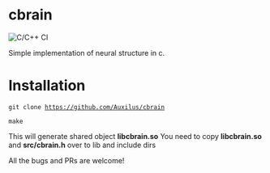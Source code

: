 # cbrain
![C/C++ CI](https://github.com/Auxilus/cbrain/workflows/C/C++%20CI/badge.svg)

Simple implementation of neural structure in c.

# Installation

<code>git clone https://github.com/Auxilus/cbrain</code>

<code>make</code>

This will generate shared object **libcbrain.so**
You need to copy **libcbrain.so** and **src/cbrain.h** over to lib and include dirs

All the bugs and PRs are welcome!
